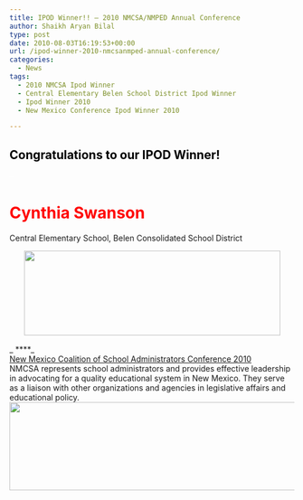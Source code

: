 ```yaml
---
title: IPOD Winner!! – 2010 NMCSA/NMPED Annual Conference
author: Shaikh Aryan Bilal
type: post
date: 2010-08-03T16:19:53+00:00
url: /ipod-winner-2010-nmcsanmped-annual-conference/
categories:
  - News
tags:
  - 2010 NMCSA Ipod Winner
  - Central Elementary Belen School District Ipod Winner
  - Ipod Winner 2010
  - New Mexico Conference Ipod Winner 2010

---
```

## <span style="color: #000000;">Congratulations to our IPOD Winne</span><span style="color: #000000;">r!</span>

<span style="color: #ffffff;">&#8211;</span>

# <span style="color: #ff0000;">Cynthia Swanson</span>

Central Elementary School, Belen Consolidated School District

<p style="text-align: center;">
  <a href="http://belen.ces.schoolfusion.us/"><img loading="lazy" class="aligncenter size-full wp-image-2843" title="Central Elementary School, Belen Consolidated School District" src="http://www.backbonecommunications.com/wp-content/uploads/Central-Elementary-School-Belen-Consolidated-School-District.png" alt="" width="453" height="150" /></a><span style="font-family: Verdana, Arial, Helvetica, sans-serif; color: #333333;"><span style="font-size: x-small;"><strong><br /> </strong></span></span>
</p>

_ ****_  
<a href="http://www.unm.edu/~nmcsa/" target="_blank" rel="noopener">New Mexico Coalition of School Administrators Conference 2010</a>  
NMCSA represents school administrators and provides effective leadership in advocating for a quality educational system in New Mexico. They serve as a liaison with other organizations and agencies in legislative affairs and educational policy.  
[<img loading="lazy" class="size-full wp-image-2873 alignleft" title="New Mexico students" src="http://www.backbonecommunications.com/wp-content/uploads/New-Mexico-students.png" alt="" width="543" height="156" />][1]

 [1]: http://www.backbonecommunications.com/